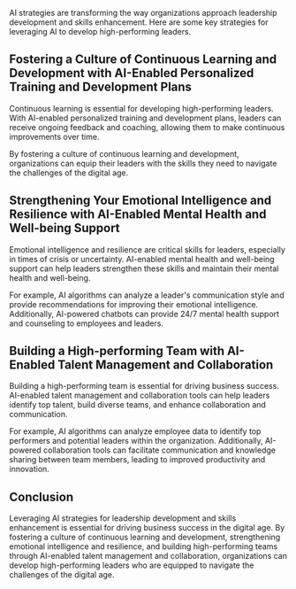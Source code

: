 
AI strategies are transforming the way organizations approach leadership development and skills enhancement. Here are some key strategies for leveraging AI to develop high-performing leaders.

Fostering a Culture of Continuous Learning and Development with AI-Enabled Personalized Training and Development Plans
----------------------------------------------------------------------------------------------------------------------

Continuous learning is essential for developing high-performing leaders. With AI-enabled personalized training and development plans, leaders can receive ongoing feedback and coaching, allowing them to make continuous improvements over time.

By fostering a culture of continuous learning and development, organizations can equip their leaders with the skills they need to navigate the challenges of the digital age.

Strengthening Your Emotional Intelligence and Resilience with AI-Enabled Mental Health and Well-being Support
-------------------------------------------------------------------------------------------------------------

Emotional intelligence and resilience are critical skills for leaders, especially in times of crisis or uncertainty. AI-enabled mental health and well-being support can help leaders strengthen these skills and maintain their mental health and well-being.

For example, AI algorithms can analyze a leader's communication style and provide recommendations for improving their emotional intelligence. Additionally, AI-powered chatbots can provide 24/7 mental health support and counseling to employees and leaders.

Building a High-performing Team with AI-Enabled Talent Management and Collaboration
-----------------------------------------------------------------------------------

Building a high-performing team is essential for driving business success. AI-enabled talent management and collaboration tools can help leaders identify top talent, build diverse teams, and enhance collaboration and communication.

For example, AI algorithms can analyze employee data to identify top performers and potential leaders within the organization. Additionally, AI-powered collaboration tools can facilitate communication and knowledge sharing between team members, leading to improved productivity and innovation.

Conclusion
----------

Leveraging AI strategies for leadership development and skills enhancement is essential for driving business success in the digital age. By fostering a culture of continuous learning and development, strengthening emotional intelligence and resilience, and building high-performing teams through AI-enabled talent management and collaboration, organizations can develop high-performing leaders who are equipped to navigate the challenges of the digital age.
